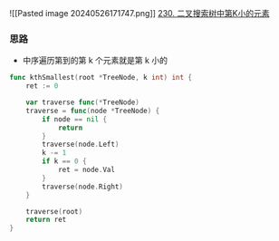 ![[Pasted image 20240526171747.png]]
[230. 二叉搜索树中第K小的元素](https://leetcode.cn/problems/kth-smallest-element-in-a-bst/)
### 思路
- 中序遍历第到的第 k 个元素就是第 k 小的


```go
func kthSmallest(root *TreeNode, k int) int {
	ret := 0

	var traverse func(*TreeNode)
	traverse = func(node *TreeNode) {
		if node == nil {
			return
		}
		traverse(node.Left)
		k -= 1
		if k == 0 {
			ret = node.Val
		}
		traverse(node.Right)
	}

	traverse(root)
	return ret
}
```